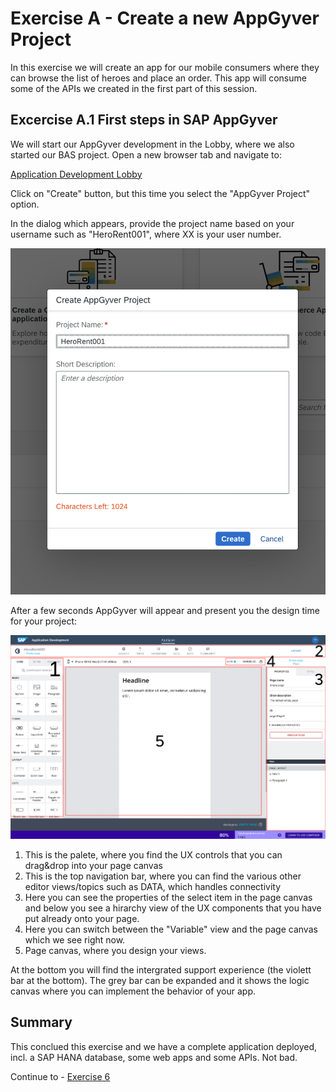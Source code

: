 # Exercise A - Create a new AppGyver Project
In this exercise we will create an app for our mobile consumers where they can browse the list of heroes and place an order. This app will consume some of the APIs we created in the first part of this session.


## Excercise A.1 First steps in SAP AppGyver

We will start our AppGyver development in the Lobby, where we also started our BAS project. Open a new browser tab and navigate to:

[Application Development Lobby](https://lcapteched2021-applicationdevelopment.lcnc.cfapps.eu10.hana.ondemand.com/)

Click on "Create" button, but this time you select the "AppGyver Project" option.

In the dialog which appears, provide the project name based on your username such as "HeroRent001", where XX is your user number.

![](/exercises/exA/images/Hero_01.png)

After a few seconds AppGyver will appear and present you the design time for your project:

![](/exercises/exA/images/Hero_02.png)

1. This is the palete, where you find the UX controls that you can drag&drop into your page canvas
2. This is the top navigation bar, where you can find the various other editor views/topics such as DATA, which handles connectivity
3. Here you can see the properties of the select item in the page canvas and below you see a hirarchy view of the UX components that you have put already onto your page.
4. Here you can switch between the "Variable" view and the page canvas which we see right now.
5. Page canvas, where you design your views.

At the bottom you will find the intergrated support experience (the violett bar at the bottom). The grey bar can be expanded and it shows the logic canvas where you can implement the behavior of your app.





## Summary
This conclued this exercise and we have a complete application deployed, incl. a SAP HANA database, some web apps and some APIs. Not bad.

Continue to - [Exercise 6](../ex6/README.md)
